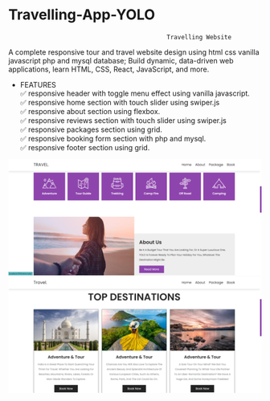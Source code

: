 # Travelling-App-YOLO
                                                Travelling Website
A complete responsive tour and travel website design using html css vanilla javascript php and mysql database;
Build dynamic, data-driven web applications, learn HTML, CSS, React, JavaScript, and more.

* FEATURES <br>
✅ responsive header with toggle menu effect using vanilla javascript.<br>
✅ responsive home section with touch slider using swiper.js <br>
✅ responsive about section using flexbox. <br>
✅ responsive reviews section  with touch slider using swiper.js <br>
✅ responsive packages section using grid. <br>
✅ responsive booking form section with php and mysql. <br>
✅ responsive footer section using grid. <br>

![](https://github.com/nainshree-raj/Travelling-App-YOLO/blob/main/Screenshot%20(26).png)
<br>
![](https://github.com/nainshree-raj/Travelling-App-YOLO/blob/main/Screenshot%20(28).png)
<br>
![]()
<br>
![]()

